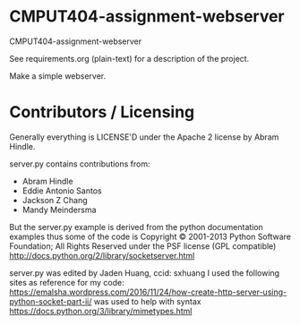 CMPUT404-assignment-webserver
=============================

CMPUT404-assignment-webserver

See requirements.org (plain-text) for a description of the project.

Make a simple webserver.

Contributors / Licensing
========================

Generally everything is LICENSE'D under the Apache 2 license by Abram Hindle.

server.py contains contributions from:

* Abram Hindle
* Eddie Antonio Santos
* Jackson Z Chang
* Mandy Meindersma 

But the server.py example is derived from the python documentation
examples thus some of the code is Copyright © 2001-2013 Python
Software Foundation; All Rights Reserved under the PSF license (GPL
compatible) http://docs.python.org/2/library/socketserver.html

server.py was edited by Jaden Huang, ccid: sxhuang
I used the following sites as reference for my code:
https://emalsha.wordpress.com/2016/11/24/how-create-http-server-using-python-socket-part-ii/ was used to help with syntax
https://docs.python.org/3/library/mimetypes.html
